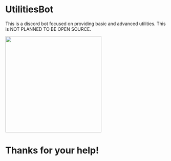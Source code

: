 # UtilitiesBot

This is a discord bot focused on providing basic and advanced utilities. This is NOT PLANNED TO BE OPEN SOURCE.

<img src= "https://i.pinimg.com/564x/e2/f6/b3/e2f6b36b5bc98bf80625c91549a76075.jpg" weight="300" height= "300"></img>

# Thanks for your help!


